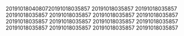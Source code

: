 2019101804080720191018035857
20191018035857
20191018035857
20191018035857
20191018035857
20191018035857
20191018035857
20191018035857
20191018035857
20191018035857
20191018035857
20191018035857
20191018035857
20191018035857
20191018035857
